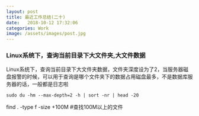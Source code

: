 ```yaml
---
layout: post
title: 最近工作总结(二十)
date:   2018-10-12 17:32:06
categories: Work
image: /assets/images/post.jpg
---
```



### Linux系统下，查询当前目录下大文件夹,大文件数据

Linux系统下，查询当前目录下大文件夹数据，文件夹深度设为了2，当服务器磁盘报警的时候，可以用于查询是哪个文件夹下的数据占用磁盘最多，不是数据库服务器的话，一般都是日志啦

`sudo du -hm --max-depth=2 -h | sort -nr | head -20`

find . -type f -size +100M #查找100M以上的文件
